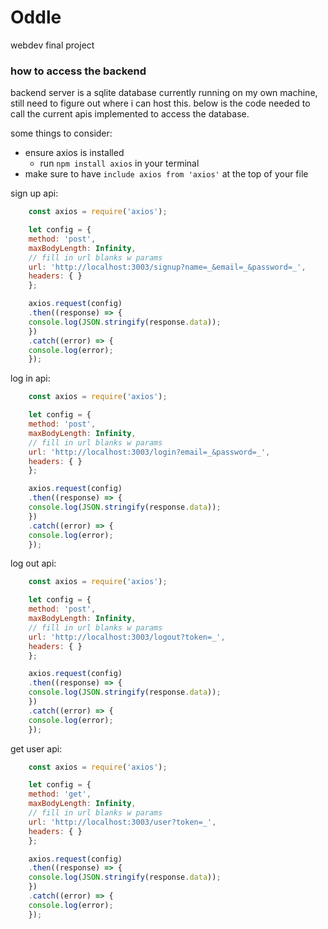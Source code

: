 # Oddle

webdev final project

### how to access the backend

backend server is a sqlite database currently running on my own machine, still need to figure out where i can host this. below is the code needed to call the current apis implemented to access the database.

some things to consider:
- ensure axios is installed
    - run ```npm install axios``` in your terminal
- make sure to have ```include axios from 'axios'``` at the top of your file

sign up api:
```javascript
    const axios = require('axios');

    let config = {
    method: 'post',
    maxBodyLength: Infinity,
    // fill in url blanks w params
    url: 'http://localhost:3003/signup?name=_&email=_&password=_',
    headers: { }
    };

    axios.request(config)
    .then((response) => {
    console.log(JSON.stringify(response.data));
    })
    .catch((error) => {
    console.log(error);
    });
```

log in api:
```javascript
    const axios = require('axios');

    let config = {
    method: 'post',
    maxBodyLength: Infinity,
    // fill in url blanks w params
    url: 'http://localhost:3003/login?email=_&password=_',
    headers: { }
    };

    axios.request(config)
    .then((response) => {
    console.log(JSON.stringify(response.data));
    })
    .catch((error) => {
    console.log(error);
    });
```

log out api: 
```javascript
    const axios = require('axios');

    let config = {
    method: 'post',
    maxBodyLength: Infinity,
    // fill in url blanks w params
    url: 'http://localhost:3003/logout?token=_',
    headers: { }
    };

    axios.request(config)
    .then((response) => {
    console.log(JSON.stringify(response.data));
    })
    .catch((error) => {
    console.log(error);
    });
```

get user api:
```javascript
    const axios = require('axios');

    let config = {
    method: 'get',
    maxBodyLength: Infinity,
    // fill in url blanks w params
    url: 'http://localhost:3003/user?token=_',
    headers: { }
    };

    axios.request(config)
    .then((response) => {
    console.log(JSON.stringify(response.data));
    })
    .catch((error) => {
    console.log(error);
    });
```